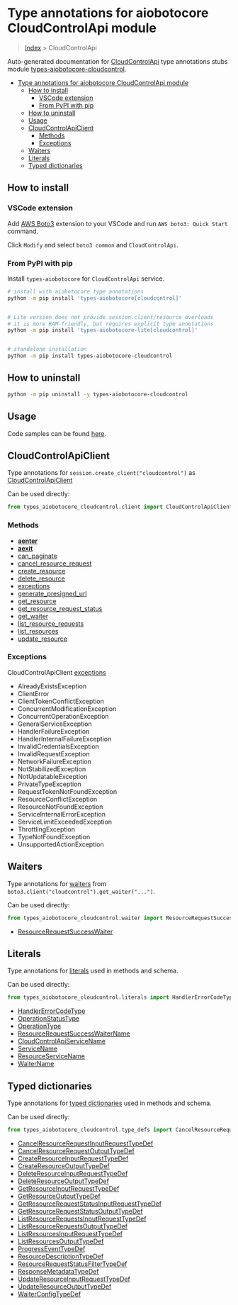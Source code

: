 <a id="type-annotations-for-aiobotocore-cloudcontrolapi-module"></a>

# Type annotations for aiobotocore CloudControlApi module

> [Index](../README.md) > CloudControlApi

Auto-generated documentation for
[CloudControlApi](https://boto3.amazonaws.com/v1/documentation/api/latest/reference/services/cloudcontrol.html#CloudControlApi)
type annotations stubs module
[types-aiobotocore-cloudcontrol](https://pypi.org/project/types-aiobotocore-cloudcontrol/).

- [Type annotations for aiobotocore CloudControlApi module](#type-annotations-for-aiobotocore-cloudcontrolapi-module)
  - [How to install](#how-to-install)
    - [VSCode extension](#vscode-extension)
    - [From PyPI with pip](#from-pypi-with-pip)
  - [How to uninstall](#how-to-uninstall)
  - [Usage](#usage)
  - [CloudControlApiClient](#cloudcontrolapiclient)
    - [Methods](#methods)
    - [Exceptions](#exceptions)
  - [Waiters](#waiters)
  - [Literals](#literals)
  - [Typed dictionaries](#typed-dictionaries)

<a id="how-to-install"></a>

## How to install

<a id="vscode-extension"></a>

### VSCode extension

Add
[AWS Boto3](https://marketplace.visualstudio.com/items?itemName=Boto3typed.boto3-ide)
extension to your VSCode and run `AWS boto3: Quick Start` command.

Click `Modify` and select `boto3 common` and `CloudControlApi`.

<a id="from-pypi-with-pip"></a>

### From PyPI with pip

Install `types-aiobotocore` for `CloudControlApi` service.

```bash
# install with aiobotocore type annotations
python -m pip install 'types-aiobotocore[cloudcontrol]'


# Lite version does not provide session.client/resource overloads
# it is more RAM-friendly, but requires explicit type annotations
python -m pip install 'types-aiobotocore-lite[cloudcontrol]'


# standalone installation
python -m pip install types-aiobotocore-cloudcontrol
```

<a id="how-to-uninstall"></a>

## How to uninstall

```bash
python -m pip uninstall -y types-aiobotocore-cloudcontrol
```

<a id="usage"></a>

## Usage

Code samples can be found [here](./usage.md).

<a id="cloudcontrolapiclient"></a>

## CloudControlApiClient

Type annotations for `session.create_client("cloudcontrol")` as
[CloudControlApiClient](./client.md)

Can be used directly:

```python
from types_aiobotocore_cloudcontrol.client import CloudControlApiClient
```

<a id="methods"></a>

### Methods

- [__aenter__](./client.md#__aenter__)
- [__aexit__](./client.md#__aexit__)
- [can_paginate](./client.md#can_paginate)
- [cancel_resource_request](./client.md#cancel_resource_request)
- [create_resource](./client.md#create_resource)
- [delete_resource](./client.md#delete_resource)
- [exceptions](./client.md#exceptions)
- [generate_presigned_url](./client.md#generate_presigned_url)
- [get_resource](./client.md#get_resource)
- [get_resource_request_status](./client.md#get_resource_request_status)
- [get_waiter](./client.md#get_waiter)
- [list_resource_requests](./client.md#list_resource_requests)
- [list_resources](./client.md#list_resources)
- [update_resource](./client.md#update_resource)

<a id="exceptions"></a>

### Exceptions

CloudControlApiClient [exceptions](./client.md#exceptions)

- AlreadyExistsException
- ClientError
- ClientTokenConflictException
- ConcurrentModificationException
- ConcurrentOperationException
- GeneralServiceException
- HandlerFailureException
- HandlerInternalFailureException
- InvalidCredentialsException
- InvalidRequestException
- NetworkFailureException
- NotStabilizedException
- NotUpdatableException
- PrivateTypeException
- RequestTokenNotFoundException
- ResourceConflictException
- ResourceNotFoundException
- ServiceInternalErrorException
- ServiceLimitExceededException
- ThrottlingException
- TypeNotFoundException
- UnsupportedActionException

<a id="waiters"></a>

## Waiters

Type annotations for [waiters](./waiters.md) from
`boto3.client("cloudcontrol").get_waiter("...")`.

Can be used directly:

```python
from types_aiobotocore_cloudcontrol.waiter import ResourceRequestSuccessWaiter, ...
```

- [ResourceRequestSuccessWaiter](./waiters.md#resourcerequestsuccesswaiter)

<a id="literals"></a>

## Literals

Type annotations for [literals](./literals.md) used in methods and schema.

Can be used directly:

```python
from types_aiobotocore_cloudcontrol.literals import HandlerErrorCodeType, ...
```

- [HandlerErrorCodeType](./literals.md#handlererrorcodetype)
- [OperationStatusType](./literals.md#operationstatustype)
- [OperationType](./literals.md#operationtype)
- [ResourceRequestSuccessWaiterName](./literals.md#resourcerequestsuccesswaitername)
- [CloudControlApiServiceName](./literals.md#cloudcontrolapiservicename)
- [ServiceName](./literals.md#servicename)
- [ResourceServiceName](./literals.md#resourceservicename)
- [WaiterName](./literals.md#waitername)

<a id="typed-dictionaries"></a>

## Typed dictionaries

Type annotations for [typed dictionaries](./type_defs.md) used in methods and
schema.

Can be used directly:

```python
from types_aiobotocore_cloudcontrol.type_defs import CancelResourceRequestInputRequestTypeDef, ...
```

- [CancelResourceRequestInputRequestTypeDef](./type_defs.md#cancelresourcerequestinputrequesttypedef)
- [CancelResourceRequestOutputTypeDef](./type_defs.md#cancelresourcerequestoutputtypedef)
- [CreateResourceInputRequestTypeDef](./type_defs.md#createresourceinputrequesttypedef)
- [CreateResourceOutputTypeDef](./type_defs.md#createresourceoutputtypedef)
- [DeleteResourceInputRequestTypeDef](./type_defs.md#deleteresourceinputrequesttypedef)
- [DeleteResourceOutputTypeDef](./type_defs.md#deleteresourceoutputtypedef)
- [GetResourceInputRequestTypeDef](./type_defs.md#getresourceinputrequesttypedef)
- [GetResourceOutputTypeDef](./type_defs.md#getresourceoutputtypedef)
- [GetResourceRequestStatusInputRequestTypeDef](./type_defs.md#getresourcerequeststatusinputrequesttypedef)
- [GetResourceRequestStatusOutputTypeDef](./type_defs.md#getresourcerequeststatusoutputtypedef)
- [ListResourceRequestsInputRequestTypeDef](./type_defs.md#listresourcerequestsinputrequesttypedef)
- [ListResourceRequestsOutputTypeDef](./type_defs.md#listresourcerequestsoutputtypedef)
- [ListResourcesInputRequestTypeDef](./type_defs.md#listresourcesinputrequesttypedef)
- [ListResourcesOutputTypeDef](./type_defs.md#listresourcesoutputtypedef)
- [ProgressEventTypeDef](./type_defs.md#progresseventtypedef)
- [ResourceDescriptionTypeDef](./type_defs.md#resourcedescriptiontypedef)
- [ResourceRequestStatusFilterTypeDef](./type_defs.md#resourcerequeststatusfiltertypedef)
- [ResponseMetadataTypeDef](./type_defs.md#responsemetadatatypedef)
- [UpdateResourceInputRequestTypeDef](./type_defs.md#updateresourceinputrequesttypedef)
- [UpdateResourceOutputTypeDef](./type_defs.md#updateresourceoutputtypedef)
- [WaiterConfigTypeDef](./type_defs.md#waiterconfigtypedef)
